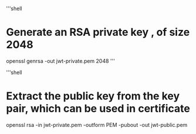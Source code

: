 '''shell
# Generate an RSA private key , of size 2048
openssl genrsa -out jwt-private.pem 2048
'''

'''shell
# Extract the public key from the key pair, which can be used in certificate
openssl rsa -in jwt-private.pem -outform PEM -pubout -out jwt-public.pem